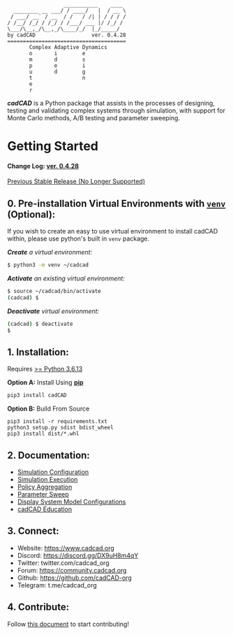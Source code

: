```
                  ___________    ____
  ________ __ ___/ / ____/   |  / __ \
 / ___/ __` / __  / /   / /| | / / / /
/ /__/ /_/ / /_/ / /___/ ___ |/ /_/ /
\___/\__,_/\__,_/\____/_/  |_/_____/
by cadCAD                  ver. 0.4.28
======================================
       Complex Adaptive Dynamics       
       o       i        e
       m       d        s
       p       e        i
       u       d        g
       t                n
       e
       r
```
***cadCAD*** is a Python package that assists in the processes of designing, testing and validating complex systems 
through simulation, with support for Monte Carlo methods, A/B testing and parameter sweeping. 

# Getting Started

#### Change Log: [ver. 0.4.28](CHANGELOG.md)

[Previous Stable Release (No Longer Supported)](https://github.com/cadCAD-org/cadCAD/tree/b9cc6b2e4af15d6361d60d6ec059246ab8fbf6da)

## 0. Pre-installation Virtual Environments with [`venv`](https://docs.python.org/3/library/venv.html) (Optional):
If you wish to create an easy to use virtual environment to install cadCAD within, please use python's built in `venv` package.

***Create** a virtual environment:*
```bash
$ python3 -m venv ~/cadcad
```

***Activate** an existing virtual environment:*
```bash
$ source ~/cadcad/bin/activate
(cadcad) $
```

***Deactivate** virtual environment:*
```bash
(cadcad) $ deactivate
$
```

## 1. Installation: 
Requires [>= Python 3.6.13](https://www.python.org/downloads/) 

**Option A:** Install Using **[pip](https://pypi.org/project/cadCAD/0.4.28/)** 
```bash
pip3 install cadCAD
```

**Option B:** Build From Source
```
pip3 install -r requirements.txt
python3 setup.py sdist bdist_wheel
pip3 install dist/*.whl
```

## 2. Documentation:
* [Simulation Configuration](documentation/README.md)
* [Simulation Execution](documentation/Simulation_Execution.md)
* [Policy Aggregation](documentation/Policy_Aggregation.md)
* [Parameter Sweep](documentation/System_Model_Parameter_Sweep.md)
* [Display System Model Configurations](documentation/System_Configuration.md)
* [cadCAD Education](https://www.cadcad.education/)


## 3. Connect:
* Website: https://www.cadcad.org
* Discord: https://discord.gg/DX9uH8m4qY
* Twitter: twitter.com/cadcad_org
* Forum: https://community.cadcad.org
* Github: https://github.com/cadCAD-org
* Telegram: t.me/cadcad_org

## 4. Contribute:
Follow [this document](CONTRIBUTING.md) to start contributing!

